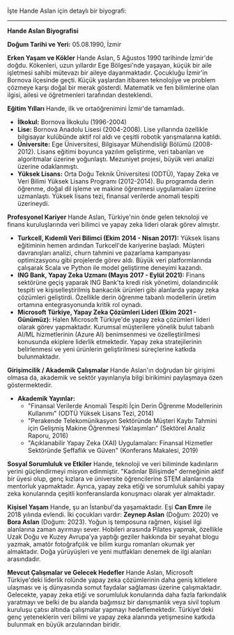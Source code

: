 İşte Hande Aslan için detaylı bir biyografi:

---

**Hande Aslan Biyografisi**

**Doğum Tarihi ve Yeri:** 05.08.1990, İzmir

**Erken Yaşam ve Kökler**
Hande Aslan, 5 Ağustos 1990 tarihinde İzmir'de doğdu. Kökenleri, uzun yıllardır Ege Bölgesi'nde yaşayan, küçük bir aile işletmesi sahibi mütevazı bir aileye dayanmaktadır. Çocukluğu İzmir'in Bornova ilçesinde geçti. Küçük yaşlardan itibaren teknolojiye ve problem çözmeye karşı doğal bir merak gösterdi. Matematik ve fen bilimlerine olan ilgisi, ailesi ve öğretmenleri tarafından desteklendi.

**Eğitim Yılları**
Hande, ilk ve ortaöğrenimini İzmir'de tamamladı.
*   **İlkokul:** Bornova İlkokulu (1996-2004)
*   **Lise:** Bornova Anadolu Lisesi (2004-2008). Lise yıllarında özellikle bilgisayar kulübünde aktif rol aldı ve çeşitli robotik yarışmalarına katıldı.
*   **Üniversite:** Ege Üniversitesi, Bilgisayar Mühendisliği Bölümü (2008-2012). Lisans eğitimi boyunca yazılım geliştirme, veri tabanları ve algoritmalar üzerine yoğunlaştı. Mezuniyet projesi, büyük veri analizi üzerine odaklanmıştı.
*   **Yüksek Lisans:** Orta Doğu Teknik Üniversitesi (ODTÜ), Yapay Zeka ve Veri Bilimi Yüksek Lisans Programı (2012-2014). Bu programda derin öğrenme, doğal dil işleme ve makine öğrenmesi uygulamaları üzerine uzmanlaştı. Yüksek lisans tezi, finansal verilerde anomali tespiti üzerineydi.

**Profesyonel Kariyer**
Hande Aslan, Türkiye'nin önde gelen teknoloji ve finans kuruluşlarında veri bilimci ve yapay zeka lideri olarak görev almıştır.
*   **Turkcell, Kıdemli Veri Bilimci (Ekim 2014 - Nisan 2017):** Yüksek lisans eğitiminin hemen ardından Turkcell'de kariyerine başladı. Müşteri davranışları analizi, churn tahmini ve pazarlama kampanyası optimizasyonu gibi projelerde görev aldı. Büyük veri platformlarında çalışarak Scala ve Python ile model geliştirme deneyimi kazandı.
*   **ING Bank, Yapay Zeka Uzmanı (Mayıs 2017 - Eylül 2021):** Finans sektörüne geçiş yaparak ING Bank'ta kredi risk yönetimi, dolandırıcılık tespiti ve kişiselleştirilmiş bankacılık ürünleri gibi alanlarda yapay zeka çözümleri geliştirdi. Özellikle derin öğrenme tabanlı modellerin üretim ortamına entegrasyonunda kritik rol oynadı.
*   **Microsoft Türkiye, Yapay Zeka Çözümleri Lideri (Ekim 2021 - Günümüz):** Halen Microsoft Türkiye'de yapay zeka çözümleri lideri olarak görev yapmaktadır. Kurumsal müşterilere yönelik bulut tabanlı AI/ML hizmetlerinin (Azure AI) benimsenmesi ve özelleştirilmesi konusunda ekiplere liderlik etmektedir. Yapay zeka stratejilerinin belirlenmesi ve yeni ürünlerin geliştirilmesi süreçlerine katkıda bulunmaktadır.

**Girişimcilik / Akademik Çalışmalar**
Hande Aslan'ın doğrudan bir girişimi olmasa da, akademik ve sektör yayınlarıyla bilgi birikimini paylaşmaya özen göstermektedir.
*   **Akademik Yayınlar:**
    *   "Finansal Verilerde Anomali Tespiti İçin Derin Öğrenme Modellerinin Kullanımı" (ODTÜ Yüksek Lisans Tezi, 2014)
    *   "Perakende Telekomünikasyon Sektöründe Müşteri Kaybı Tahmini için Gelişmiş Makine Öğrenmesi Yaklaşımları" (Sektörel Analiz Raporu, 2016)
    *   "Açıklanabilir Yapay Zeka (XAI) Uygulamaları: Finansal Hizmetler Sektöründe Şeffaflık ve Güven" (Konferans Makalesi, 2019)

**Sosyal Sorumluluk ve Etkiler**
Hande, teknoloji ve veri biliminde kadınların yerini güçlendirmeyi misyon edinmiştir. "Kadınlar Bilişimde" derneğinin aktif bir üyesi olup, genç kızlara ve üniversite öğrencilerine STEM alanlarında mentorluk yapmaktadır. Ayrıca, yapay zeka etiği ve sorumluluk sahibi yapay zeka konularında çeşitli konferanslarda konuşmacı olarak yer almaktadır.

**Kişisel Yaşam**
Hande, şu an İstanbul'da yaşamaktadır. Eşi **Can Emre** ile 2018 yılında evlendi. İki çocukları vardır: **Zeynep Aslan** (Doğum: 2020) ve **Bora Aslan** (Doğum: 2023). Yoğun iş temposuna rağmen, kişisel ilgi alanlarına zaman ayırmayı sever. Hobileri arasında Pilates yapmak, özellikle Uzak Doğu ve Kuzey Avrupa'ya yaptığı geziler hakkında bir seyahat blogu yazmak, amatör fotoğrafçılık ve bilim kurgu romanları okumak yer almaktadır. Doğa yürüyüşleri ve yeni mutfakları denemek de ilgi alanları arasındadır.

**Mevcut Çalışmalar ve Gelecek Hedefler**
Hande Aslan, Microsoft Türkiye'deki liderlik rolünde yapay zeka çözümlerinin daha geniş kitlelere ulaşması ve iş dünyasında somut faydalar sağlaması üzerine çalışmaktadır. Gelecekte, yapay zeka etiği ve sorumluluk konularında daha fazla farkındalık yaratmayı ve belki de bu alanda bağımsız bir danışmanlık veya sivil toplum kuruluşu çatısı altında çalışmalar yapmayı hedeflemektedir. Türkiye'deki genç yeteneklerin veri bilimi ve yapay zeka alanında yetişmesine katkıda bulunmak en büyük arzularından biridir.